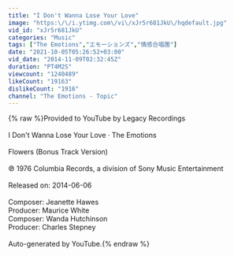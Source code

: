 ```yaml
---
title: "I Don't Wanna Lose Your Love"
image: "https:\/\/i.ytimg.com\/vi\/xJr5r681JkU\/hqdefault.jpg"
vid_id: "xJr5r681JkU"
categories: "Music"
tags: ["The Emotions","エモーションズ","情感合唱團"]
date: "2021-10-05T05:26:52+03:00"
vid_date: "2014-11-09T02:32:45Z"
duration: "PT4M2S"
viewcount: "1240489"
likeCount: "19163"
dislikeCount: "1916"
channel: "The Emotions - Topic"
---
```

{% raw %}Provided to YouTube by Legacy Recordings<br /><br />I Don't Wanna Lose Your Love · The Emotions<br /><br />Flowers (Bonus Track Version)<br /><br />℗ 1976 Columbia Records, a division of Sony Music Entertainment<br /><br />Released on: 2014-06-06<br /><br />Composer: Jeanette Hawes<br />Producer: Maurice White<br />Composer: Wanda Hutchinson<br />Producer: Charles Stepney<br /><br />Auto-generated by YouTube.{% endraw %}
